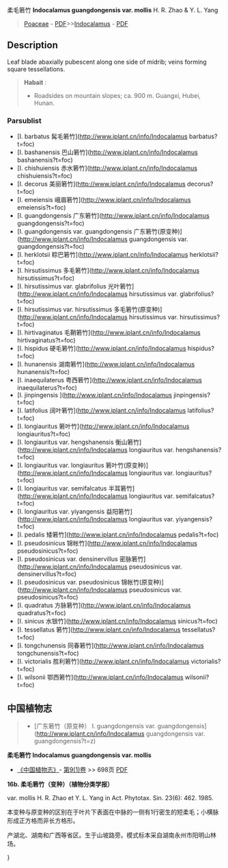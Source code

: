 柔毛箬竹 **Indocalamus guangdongensis var. mollis** H. R. Zhao & Y. L. Yang

> [Poaceae](http://www.iplant.cn/info/Poaceae?t=foc) - [PDF](http://www.iplant.cn/foc/pdf/Poaceae.pdf)>>[Indocalamus](http://www.iplant.cn/info/Indocalamus?t=foc) - [PDF](http://www.iplant.cn/foc/pdf/Indocalamus.pdf)

## Description

Leaf blade abaxially pubescent along one side of midrib; veins forming square tessellations.

> **Habait** : 
>* Roadsides on mountain slopes; ca. 900 m. Guangxi, Hubei, Hunan.

### Parsublist

* [I.  barbatus  髯毛箬竹](http://www.iplant.cn/info/Indocalamus barbatus?t=foc)
* [I.  bashanensis  巴山箬竹](http://www.iplant.cn/info/Indocalamus bashanensis?t=foc)
* [I.  chishuiensis  赤水箬竹](http://www.iplant.cn/info/Indocalamus chishuiensis?t=foc)
* [I.  decorus  美丽箬竹](http://www.iplant.cn/info/Indocalamus decorus?t=foc)
* [I.  emeiensis  峨眉箬竹](http://www.iplant.cn/info/Indocalamus emeiensis?t=foc)
* [I.  guangdongensis  广东箬竹](http://www.iplant.cn/info/Indocalamus guangdongensis?t=foc)
* [I.  guangdongensis var. guangdongensis  广东箬竹(原变种)](http://www.iplant.cn/info/Indocalamus guangdongensis var. guangdongensis?t=foc)
* [I.  herklotsii  粽巴箬竹](http://www.iplant.cn/info/Indocalamus herklotsii?t=foc)
* [I.  hirsutissimus  多毛箬竹](http://www.iplant.cn/info/Indocalamus hirsutissimus?t=foc)
* [I.  hirsutissimus var. glabrifolius  光叶箬竹](http://www.iplant.cn/info/Indocalamus hirsutissimus var. glabrifolius?t=foc)
* [I.  hirsutissimus var. hirsutissimus  多毛箬竹(原变种)](http://www.iplant.cn/info/Indocalamus hirsutissimus var. hirsutissimus?t=foc)
* [I.  hirtivaginatus  毛鞘箬竹](http://www.iplant.cn/info/Indocalamus hirtivaginatus?t=foc)
* [I.  hispidus  硬毛箬竹](http://www.iplant.cn/info/Indocalamus hispidus?t=foc)
* [I.  hunanensis  湖南箬竹](http://www.iplant.cn/info/Indocalamus hunanensis?t=foc)
* [I.  inaequilaterus  粤西箬竹](http://www.iplant.cn/info/Indocalamus inaequilaterus?t=foc)
* [I.  jinpingensis  ](http://www.iplant.cn/info/Indocalamus jinpingensis?t=foc)
* [I.  latifolius  阔叶箬竹](http://www.iplant.cn/info/Indocalamus latifolius?t=foc)
* [I.  longiauritus  箬叶竹](http://www.iplant.cn/info/Indocalamus longiauritus?t=foc)
* [I.  longiauritus var. hengshanensis  衡山箬竹](http://www.iplant.cn/info/Indocalamus longiauritus var. hengshanensis?t=foc)
* [I.  longiauritus var. longiauritus  箬叶竹(原变种)](http://www.iplant.cn/info/Indocalamus longiauritus var. longiauritus?t=foc)
* [I.  longiauritus var. semifalcatus  半耳箬竹](http://www.iplant.cn/info/Indocalamus longiauritus var. semifalcatus?t=foc)
* [I.  longiauritus var. yiyangensis  益阳箬竹](http://www.iplant.cn/info/Indocalamus longiauritus var. yiyangensis?t=foc)
* [I.  pedalis  矮箬竹](http://www.iplant.cn/info/Indocalamus pedalis?t=foc)
* [I.  pseudosinicus  锦帐竹](http://www.iplant.cn/info/Indocalamus pseudosinicus?t=foc)
* [I.  pseudosinicus var. densinervillus  密脉箬竹](http://www.iplant.cn/info/Indocalamus pseudosinicus var. densinervillus?t=foc)
* [I.  pseudosinicus var. pseudosinicus  锦帐竹(原变种)](http://www.iplant.cn/info/Indocalamus pseudosinicus var. pseudosinicus?t=foc)
* [I.  quadratus  方脉箬竹](http://www.iplant.cn/info/Indocalamus quadratus?t=foc)
* [I.  sinicus  水银竹](http://www.iplant.cn/info/Indocalamus sinicus?t=foc)
* [I.  tessellatus  箬竹](http://www.iplant.cn/info/Indocalamus tessellatus?t=foc)
* [I.  tongchunensis  同春箬竹](http://www.iplant.cn/info/Indocalamus tongchunensis?t=foc)
* [I.  victorialis  胜利箬竹](http://www.iplant.cn/info/Indocalamus victorialis?t=foc)
* [I.  wilsonii  鄂西箬竹](http://www.iplant.cn/info/Indocalamus wilsonii?t=foc)

## 中国植物志

> * [广东箬竹（原变种）  I.  guangdongensis var. guangdongensis](http://www.iplant.cn/info/Indocalamus guangdongensis var. guangdongensis?t=z)

**柔毛箬竹 Indocalamus guangdongensis var. mollis**

* [《中国植物志》](http://www.iplant.cn/frps)- [第9(1)卷](http://www.iplant.cn/frps/vol/9(1)) >> 698页 [PDF](http://www.iplant.cn/frps/pdf/9(1)/698.pdf)

**16b. 柔毛箬竹（变种）（植物分类学报）**

var. mollis H. R. Zhao et Y. L. Yang in Act. Phytotax. Sin. 23(6): 462. 1985.

本变种与原变种的区别在于叶片下表面在中脉的一侧有1行密生的短柔毛；小横脉形成正方格而非长方格形。

产湖北、湖南和广西等省区。生于山坡路旁。模式标本采自湖南永州市阳明山林场。

}